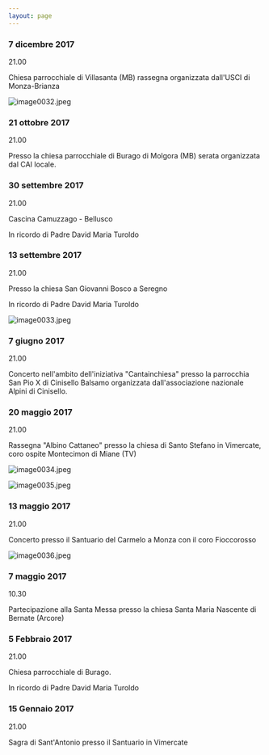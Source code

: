 ```yaml
---
layout: page
---
```


### 7 dicembre 2017

21.00

Chiesa parrocchiale di Villasanta (MB) rassegna organizzata dall'USCI di Monza-Brianza

![image0032.jpeg](2017/image0032.jpeg)

### 21 ottobre 2017

21.00

Presso la chiesa parrocchiale di Burago di Molgora (MB) serata organizzata dal CAI locale.

### 30 settembre 2017

21.00

Cascina Camuzzago - Bellusco

In ricordo di Padre David Maria Turoldo

### 13 settembre 2017

21.00

Presso la chiesa San Giovanni Bosco a Seregno

In ricordo di Padre David Maria Turoldo

![image0033.jpeg](2017/image0033.jpeg)

### 7 giugno 2017

21.00

Concerto nell'ambito dell'iniziativa "Cantainchiesa" presso la parrocchia San Pio X di Cinisello Balsamo organizzata dall'associazione nazionale Alpini di Cinisello.

### 20 maggio 2017

21.00

Rassegna "Albino Cattaneo" presso la chiesa di Santo Stefano in Vimercate, coro ospite Montecimon di Miane (TV)

![image0034.jpeg](2017/image0034.jpeg)

![image0035.jpeg](2017/image0035.jpeg)

### 13 maggio 2017

21.00

Concerto presso il Santuario del Carmelo a Monza con il coro Fioccorosso

![image0036.jpeg](2017/image0036.jpeg)

### 7 maggio 2017

10.30

Partecipazione alla Santa Messa presso la chiesa Santa Maria Nascente di Bernate (Arcore)

### 5 Febbraio 2017

21.00

Chiesa parrocchiale di Burago.

In ricordo di Padre David Maria Turoldo

### 15 Gennaio 2017

21.00

Sagra di Sant'Antonio presso il Santuario in Vimercate
